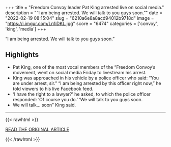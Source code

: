 +++
title = "Freedom Convoy leader Pat King arrested live on social media."
description = "“I am being arrested. We will talk to you guys soon.”"
date = "2022-02-19 08:15:04"
slug = "6210a6e8a8acd94012b9718d"
image = "https://i.imgur.com/Ln1iDKL.jpg"
score = "6474"
categories = ['convoy', 'king', 'media']
+++

“I am being arrested. We will talk to you guys soon.”

## Highlights

- Pat King, one of the most vocal members of the “Freedom Convoy’s movement, went on social media Friday to livestream his arrest.
- King was approached in his vehicle by a police officer who said: “You are under arrest, sir.” “I am being arrested by this officer right now,” he told viewers to his live Facebook feed.
- ‘I have the right to a lawyer?’ he asked, to which the police officer responded: ‘Of course you do.’ ‘We will talk to you guys soon.
- We will talk... soon” King said.

---

{{< rawhtml >}}
  <p class="article-category">
    <a target="_blank" href="https://ottawacitizen.com/news/local-news/freedom-convoy-leader-pat-king-arrested-live-on-social-media">READ THE ORIGINAL ARTICLE</a>
  </p>
{{< /rawhtml >}}
